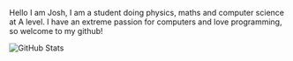 Hello I am Josh, I am a student doing physics, maths and computer science at A level. 
I have an extreme passion for computers and love programming, so welcome to my github!

![GitHub Stats](https://github-readme-stats.vercel.app/api?username=Sanct1fied&theme=dark)
